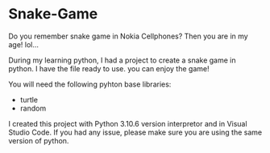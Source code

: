 # Snake-Game

Do you remember snake game in Nokia Cellphones? Then you are in my age! lol...

During my learning python, I had a project to create a snake game in python. I have the file ready to use. you can enjoy the game!

You will need the following pyhton base libraries:
- turtle
- random

I created this project with Python 3.10.6 version interpretor and in Visual Studio Code. If you had any issue, please make sure you are using the same version of python. 
